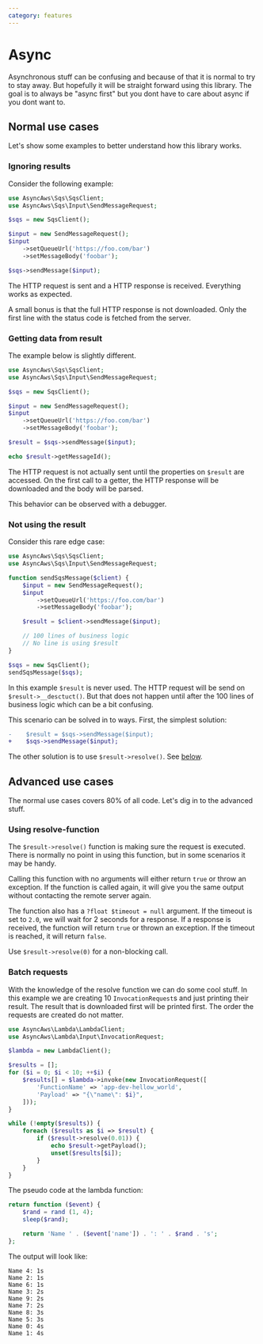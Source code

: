 ```yaml
---
category: features
---
```


# Async

Asynchronous stuff can be confusing and because of that it is normal to try to stay
away. But hopefully it will be straight forward using this library. The goal is to
always be "async first" but you dont have to care about async if you dont want to.

## Normal use cases

Let's show some examples to better understand how this library works.

### Ignoring results

Consider the following example:

```php
use AsyncAws\Sqs\SqsClient;
use AsyncAws\Sqs\Input\SendMessageRequest;

$sqs = new SqsClient();

$input = new SendMessageRequest();
$input
    ->setQueueUrl('https://foo.com/bar')
    ->setMessageBody('foobar');

$sqs->sendMessage($input);
```

The HTTP request is sent and a HTTP response is received. Everything works as expected.

A small bonus is that the full HTTP response is not downloaded. Only the first line
with the status code is fetched from the server.

### Getting data from result

The example below is slightly different.

```php
use AsyncAws\Sqs\SqsClient;
use AsyncAws\Sqs\Input\SendMessageRequest;

$sqs = new SqsClient();

$input = new SendMessageRequest();
$input
    ->setQueueUrl('https://foo.com/bar')
    ->setMessageBody('foobar');

$result = $sqs->sendMessage($input);

echo $result->getMessageId();
```

The HTTP request is not actually sent until the properties on `$result` are accessed.
On the first call to a getter, the HTTP response will be downloaded and the body
will be parsed.

This behavior can be observed with a debugger.

### Not using the result

Consider this rare edge case:

```php
use AsyncAws\Sqs\SqsClient;
use AsyncAws\Sqs\Input\SendMessageRequest;

function sendSqsMessage($client) {
    $input = new SendMessageRequest();
    $input
        ->setQueueUrl('https://foo.com/bar')
        ->setMessageBody('foobar');

    $result = $client->sendMessage($input);

    // 100 lines of business logic
    // No line is using $result
}

$sqs = new SqsClient();
sendSqsMessage($sqs);
```

In this example `$result` is never used. The HTTP request will be send on `$result->__desctuct()`.
But that does not happen until after the 100 lines of business logic which can be
a bit confusing.

This scenario can be solved in to ways. First, the simplest solution:

```diff
-    $result = $sqs->sendMessage($input);
+    $sqs->sendMessage($input);
```

The other solution is to use `$result->resolve()`. See [below](#using-resolve-function).

## Advanced use cases

The normal use cases covers 80% of all code. Let's dig in to the advanced stuff.

### Using resolve-function

The `$result->resolve()` function is making sure the request is executed. There is
normally no point in using this function, but in some scenarios it may be handy.

Calling this function with no arguments will either return `true` or throw an exception.
If the function is called again, it will give you the same output without contacting
the remote server again.

The function also has a `?float $timeout = null` argument. If the timeout is set to
`2.0`, we will wait for 2 seconds for a response. If a response is received, the function
will return `true` or thrown an exception. If the timeout is reached, it will return
`false`.

Use `$result->resolve(0)` for a non-blocking call.

### Batch requests

With the knowledge of the resolve function we can do some cool stuff. In this example
we are creating 10 `InvocationRequest`s and just printing their result. The result
that is downloaded first will be printed first. The order the requests are created
do not matter.

```php
use AsyncAws\Lambda\LambdaClient;
use AsyncAws\Lambda\Input\InvocationRequest;

$lambda = new LambdaClient();

$results = [];
for ($i = 0; $i < 10; ++$i) {
    $results[] = $lambda->invoke(new InvocationRequest([
        'FunctionName' => 'app-dev-hellow_world',
        'Payload' => "{\"name\": $i}",
    ]));
}

while (!empty($results)) {
    foreach ($results as $i => $result) {
        if ($result->resolve(0.01)) {
            echo $result->getPayload();
            unset($results[$i]);
        }
    }
}
```

The pseudo code at the lambda function:

```php
return function ($event) {
    $rand = rand (1, 4);
    sleep($rand);

    return 'Name ' . ($event['name']) . ': ' . $rand . 's';
};
```

The output will look like:

```text
Name 4: 1s
Name 2: 1s
Name 6: 1s
Name 3: 2s
Name 9: 2s
Name 7: 2s
Name 8: 3s
Name 5: 3s
Name 0: 4s
Name 1: 4s
```
